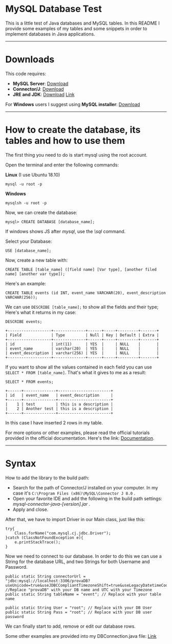 # MySQL Database Test
This is a little test of Java databases and MySQL tables. In this README I provide some examples of my tables and some snippets in order to implement databases in Java applications.

----

# Downloads
This code requires:
- **MySQL Server**: [Download](https://dev.mysql.com/downloads/mysql/)
- **Connector/J**: [Download](https://dev.mysql.com/downloads/connector/j/)
- **JRE and JDK**: [Download](https://www.java.com/it/download/) [Link](https://www.oracle.com/java/technologies/javase-jdk14-downloads.html)

For **Windows** users I suggest using **MySQL installer**: [Download](https://dev.mysql.com/downloads/installer/)

----

# How to create the database, its tables and how to use them
The first thing you need to do is start mysql using the root account.

Open the terminal and enter the following commands:

**Linux** (I use Ubuntu 18.10)

```mysql -u root -p```

**Windows**

```mysqlsh -u root -p```

Now, we can create the database:

```mysql> CREATE DATABASE [database_name];```

If windows shows JS after *mysql*, use the *\sql* command.

Select your Database:

```USE [database_name];```

Now, create a new table with:

```CREATE TABLE [table_name] ([field name] [Var type], [another filed name] [another var type]);```

Here's an example:

```CREATE TABLE events (id INT, event_name VARCHAR(20), event_description VARCHAR(256));```

We can use ```DESCRIBE [table_name];``` to show all the fields and their type; 
Here's what it returns in my case:

```DESCRIBE events;```

```
+-------------------+--------------+------+-----+---------+-------+
| Field             | Type         | Null | Key | Default | Extra |
+-------------------+--------------+------+-----+---------+-------+
| id                | int(11)      | YES  |     | NULL    |       |
| event_name        | varchar(20)  | YES  |     | NULL    |       |
| event_description | varchar(256) | YES  |     | NULL    |       |
+-------------------+--------------+------+-----+---------+-------+
```

If you want to show all the values contained in each field you can use ```SELECT * FROM [table_name]```. That's what it gives to me as a result:

```SELECT * FROM events;```

```
+------+--------------+-----------------------+
| id   | event_name   | event_description     |
+------+--------------+-----------------------+
|    1 | test         | this is a description |
|    2 | Another test | this is a description |
+------+--------------+-----------------------+
```

In this case I have inserted 2 rows in my table.

For more options or other examples, please read the official tutorials provided in the official documentation. Here's the link: [Documentation](https://dev.mysql.com/doc/refman/8.0/en/database-use.html).

----
# Syntax

How to add the library to the build path:
- Search for the path of Connector/J installed on your computer. In my case it's ```C:\Program Files (x86)\MySQL\Connector J 8.0``` .
- Open your favorite IDE and add the following in the build path settings: *mysql-connector-java-[version].jar* .
- Apply and close.

After that, we have to import Driver in our Main class, just like this:
```
try{
	Class.forName("com.mysql.cj.jdbc.Driver");
}catch (ClassNotFoundException e){
	e.printStackTrace();
}
```

Now we need to connect to our database. In order to do this we can use a String for the database URL, and two Strings for both Username and Password.

```
public static String connectorUrl = "jdbc:mysql://localhost:3306/provaDB?useUnicode=true&useJDBCCompliantTimezoneShift=true&useLegacyDatetimeCode=false&serverTimezone=UTC"; //Replace "provaDB" with your DB name and UTC with your Timezone
public static String tableName = "event"; // Replace with your table name

public static String User = "root"; // Replace with your DB User
public static String Pass = "root"; // Replace with your DB user password 
```

We can finally start to add, remove or edit our database rows.

Some other examples are provided into my DBConnection.java file: [Link](https://github.com/Stefifox/dbTest/blob/master/src/stefifox/test/DBConnection.java)
